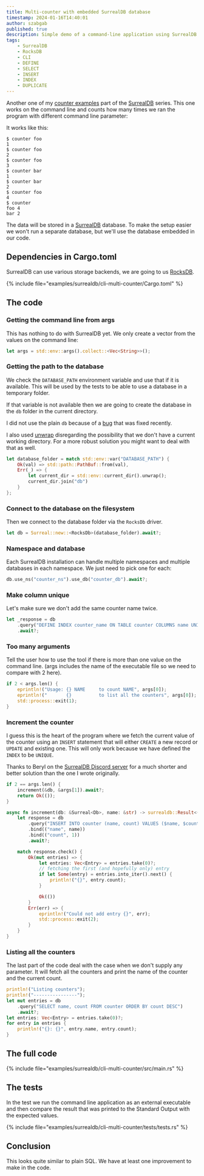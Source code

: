 ```yaml
---
title: Multi-counter with embedded SurrealDB database
timestamp: 2024-01-16T14:40:01
author: szabgab
published: true
description: Simple demo of a command-line application using SurrealDB to store several counters.
tags:
    - SurrealDB
    - RocksDB
    - CLI
    - DEFINE
    - SELECT
    - INSERT
    - INDEX
    - DUPLICATE
---
```


Another one of my [counter examples](https://code-maven.com/counter) part of the [SurrealDB](/surrealdb) series. This one works on the command line and counts how many times we ran the program with different command line parameter:

It works like this:

```
$ counter foo
1
$ counter foo
2
$ counter foo
3
$ counter bar
1
$ counter bar
2
$ counter foo
4
$ counter
foo 4
bar 2
````

The data will be stored in a [SurrealDB](/surrealdb) database. To make the setup easier we won't run a separate database, but we'll use the database embedded in our code.


## Dependencies in Cargo.toml

SurrealDB can use various storage backends, we are going to us [RocksDB](https://rocksdb.org/).

{% include file="examples/surrealdb/cli-multi-counter/Cargo.toml" %}

## The code

### Getting the command line from args

This has nothing to do with SurrealDB yet. We only create a vector from the values on the command line:


```rust
let args = std::env::args().collect::<Vec<String>>();
```

### Getting the path to the database

We check the `DATABASE_PATH` environment variable and use that if it is available. This will be used by the tests to be able to use
a database in a temporary folder.

If that variable is not available then we are going to create the database in the `db` folder in the current directory.

I did not use the plain `db` because of a [bug](https://github.com/surrealdb/docs.surrealdb.com/issues/185) that was fixed recently.

I also used [unwrap](/unwrap) disregarding the possibility that we don't have a current working directory. For a more robust solution
you might want to deal with that as well.

```rust
let database_folder = match std::env::var("DATABASE_PATH") {
    Ok(val) => std::path::PathBuf::from(val),
    Err(_) => {
        let current_dir = std::env::current_dir().unwrap();
        current_dir.join("db")
    }
};
```

### Connect to the database on the filesystem

Then we connect to the database folder via the `RocksDb` driver.

```rust
let db = Surreal::new::<RocksDb>(database_folder).await?;
```

### Namespace and database

Each SurrealDB installation can handle multiple namespaces and multiple databases in each namespace. We just need to pick one for each:

```rust
db.use_ns("counter_ns").use_db("counter_db").await?;
```

### Make column unique

Let's make sure we don't add the same counter name twice.

```rust
let _response = db
    .query("DEFINE INDEX counter_name ON TABLE counter COLUMNS name UNIQUE")
    .await?;
```

### Too many arguments

Tell the user how to use the tool if there is more than one value on the command line. (args includes the name of the executable file so we need to compare with 2 here).

```rust
if 2 < args.len() {
    eprintln!("Usage: {} NAME     to count NAME", args[0]);
    eprintln!("       {}          to list all the counters", args[0]);
    std::process::exit(1);
}
```

### Increment the counter

I guess this is the heart of the program where we fetch the current value of the counter using an `INSERT` statement that
will either `CREATE` a new record or `UPDATE` and existing one. This will only work because we have defined the `INDEX` to be `UNIQUE`.

Thanks to Beryl on the [SurrealDB Discord server](https://surrealdb.com/community) for a much shorter and better solution than the one I wrote originally.

```rust
if 2 == args.len() {
    increment(&db, &args[1]).await?;
    return Ok(());
}
```

```rust
async fn increment(db: &Surreal<Db>, name: &str) -> surrealdb::Result<()> {
    let response = db
        .query("INSERT INTO counter (name, count) VALUES ($name, $count) ON DUPLICATE KEY UPDATE count += 1;")
        .bind(("name", name))
        .bind(("count", 1))
        .await?;

    match response.check() {
        Ok(mut entries) => {
            let entries: Vec<Entry> = entries.take(0)?;
            // fetching the first (and hopefully only) entry
            if let Some(entry) = entries.into_iter().next() {
                println!("{}", entry.count);
            }

            Ok(())
        }
        Err(err) => {
            eprintln!("Could not add entry {}", err);
            std::process::exit(2);
        }
    }
}
```

### Listing all the counters

The last part of the code deal with the case when we don't supply any parameter. It will fetch all the counters and print the name of the counter and the current count.

```rust
println!("Listing counters");
println!("----------------");
let mut entries = db
    .query("SELECT name, count FROM counter ORDER BY count DESC")
    .await?;
let entries: Vec<Entry> = entries.take(0)?;
for entry in entries {
    println!("{}: {}", entry.name, entry.count);
}
```


## The full code

{% include file="examples/surrealdb/cli-multi-counter/src/main.rs" %}


## The tests

In the test we run the command line application as an external executable and then compare the result that was printed to the Standard Output with the expected values.

{% include file="examples/surrealdb/cli-multi-counter/tests/tests.rs" %}

## Conclusion

This looks quite similar to plain SQL. We have at least one improvement to make in the code.

